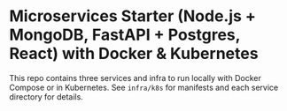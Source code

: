 # Microservices Starter (Node.js + MongoDB, FastAPI + Postgres, React) with Docker & Kubernetes

This repo contains three services and infra to run locally with Docker Compose or in Kubernetes.
See `infra/k8s` for manifests and each service directory for details.